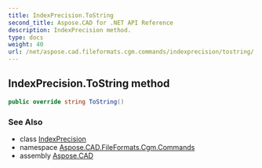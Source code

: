```yaml
---
title: IndexPrecision.ToString
second_title: Aspose.CAD for .NET API Reference
description: IndexPrecision method. 
type: docs
weight: 40
url: /net/aspose.cad.fileformats.cgm.commands/indexprecision/tostring/
---
```

## IndexPrecision.ToString method

```csharp
public override string ToString()
```

### See Also

* class [IndexPrecision](../)
* namespace [Aspose.CAD.FileFormats.Cgm.Commands](../../indexprecision/)
* assembly [Aspose.CAD](../../../)



